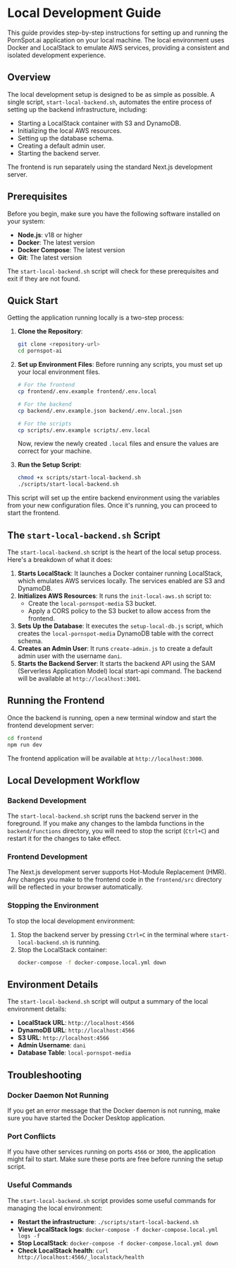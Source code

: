 # Local Development Guide

This guide provides step-by-step instructions for setting up and running the PornSpot.ai application on your local machine. The local environment uses Docker and LocalStack to emulate AWS services, providing a consistent and isolated development experience.

## Overview

The local development setup is designed to be as simple as possible. A single script, `start-local-backend.sh`, automates the entire process of setting up the backend infrastructure, including:

- Starting a LocalStack container with S3 and DynamoDB.
- Initializing the local AWS resources.
- Setting up the database schema.
- Creating a default admin user.
- Starting the backend server.

The frontend is run separately using the standard Next.js development server.

## Prerequisites

Before you begin, make sure you have the following software installed on your system:

- **Node.js**: v18 or higher
- **Docker**: The latest version
- **Docker Compose**: The latest version
- **Git**: The latest version

The `start-local-backend.sh` script will check for these prerequisites and exit if they are not found.

## Quick Start

Getting the application running locally is a two-step process:

1.  **Clone the Repository**:

    ```bash
    git clone <repository-url>
    cd pornspot-ai
    ```

2.  **Set up Environment Files**:
    Before running any scripts, you must set up your local environment files.

    ```bash
    # For the frontend
    cp frontend/.env.example frontend/.env.local

    # For the backend
    cp backend/.env.example.json backend/.env.local.json

    # For the scripts
    cp scripts/.env.example scripts/.env.local
    ```

    Now, review the newly created `.local` files and ensure the values are correct for your machine.

3.  **Run the Setup Script**:
    ```bash
    chmod +x scripts/start-local-backend.sh
    ./scripts/start-local-backend.sh
    ```

This script will set up the entire backend environment using the variables from your new configuration files. Once it's running, you can proceed to start the frontend.

## The `start-local-backend.sh` Script

The `start-local-backend.sh` script is the heart of the local setup process. Here's a breakdown of what it does:

1.  **Starts LocalStack**: It launches a Docker container running LocalStack, which emulates AWS services locally. The services enabled are S3 and DynamoDB.
2.  **Initializes AWS Resources**: It runs the `init-local-aws.sh` script to:
    - Create the `local-pornspot-media` S3 bucket.
    - Apply a CORS policy to the S3 bucket to allow access from the frontend.
3.  **Sets Up the Database**: It executes the `setup-local-db.js` script, which creates the `local-pornspot-media` DynamoDB table with the correct schema.
4.  **Creates an Admin User**: It runs `create-admin.js` to create a default admin user with the username `dani`.
5.  **Starts the Backend Server**: It starts the backend API using the SAM (Serverless Application Model) local start-api command. The backend will be available at `http://localhost:3001`.

## Running the Frontend

Once the backend is running, open a new terminal window and start the frontend development server:

```bash
cd frontend
npm run dev
```

The frontend application will be available at `http://localhost:3000`.

## Local Development Workflow

### Backend Development

The `start-local-backend.sh` script runs the backend server in the foreground. If you make any changes to the lambda functions in the `backend/functions` directory, you will need to stop the script (`Ctrl+C`) and restart it for the changes to take effect.

### Frontend Development

The Next.js development server supports Hot-Module Replacement (HMR). Any changes you make to the frontend code in the `frontend/src` directory will be reflected in your browser automatically.

### Stopping the Environment

To stop the local development environment:

1.  Stop the backend server by pressing `Ctrl+C` in the terminal where `start-local-backend.sh` is running.
2.  Stop the LocalStack container:
    ```bash
    docker-compose -f docker-compose.local.yml down
    ```

## Environment Details

The `start-local-backend.sh` script will output a summary of the local environment details:

- **LocalStack URL**: `http://localhost:4566`
- **DynamoDB URL**: `http://localhost:4566`
- **S3 URL**: `http://localhost:4566`
- **Admin Username**: `dani`
- **Database Table**: `local-pornspot-media`

## Troubleshooting

### Docker Daemon Not Running

If you get an error message that the Docker daemon is not running, make sure you have started the Docker Desktop application.

### Port Conflicts

If you have other services running on ports `4566` or `3000`, the application might fail to start. Make sure these ports are free before running the setup script.

### Useful Commands

The `start-local-backend.sh` script provides some useful commands for managing the local environment:

- **Restart the infrastructure**: `./scripts/start-local-backend.sh`
- **View LocalStack logs**: `docker-compose -f docker-compose.local.yml logs -f`
- **Stop LocalStack**: `docker-compose -f docker-compose.local.yml down`
- **Check LocalStack health**: `curl http://localhost:4566/_localstack/health`
